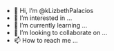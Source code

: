 - 👋 Hi, I’m @kLizbethPalacios
- 👀 I’m interested in ...
- 🌱 I’m currently learning ...
- 💞️ I’m looking to collaborate on ...
- 📫 How to reach me ...

<!---
kLizbethPalacios/kLizbethPalacios is a ✨ special ✨ repository because its `README.md` (this file) appears on your GitHub profile.
You can click the Preview link to take a look at your changes.
--->
